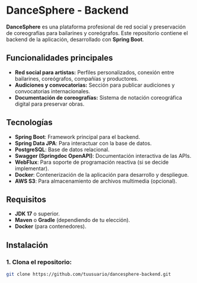 # DanceSphere - Backend

**DanceSphere** es una plataforma profesional de red social y preservación de coreografías para bailarines y coreógrafos. Este repositorio contiene el backend de la aplicación, desarrollado con **Spring Boot**.

## Funcionalidades principales

- **Red social para artistas:** Perfiles personalizados, conexión entre bailarines, coreógrafos, compañías y productores.
- **Audiciones y convocatorias:** Sección para publicar audiciones y convocatorias internacionales.
- **Documentación de coreografías:** Sistema de notación coreográfica digital para preservar obras.
  
## Tecnologías

- **Spring Boot**: Framework principal para el backend.
- **Spring Data JPA**: Para interactuar con la base de datos.
- **PostgreSQL**: Base de datos relacional.
- **Swagger (Springdoc OpenAPI)**: Documentación interactiva de las APIs.
- **WebFlux**: Para soporte de programación reactiva (si se decide implementar).
- **Docker**: Contenerización de la aplicación para desarrollo y despliegue.
- **AWS S3**: Para almacenamiento de archivos multimedia (opcional).

## Requisitos

- **JDK 17** o superior.
- **Maven** o **Gradle** (dependiendo de tu elección).
- **Docker** (para contenedores).

## Instalación

### 1. Clona el repositorio:

```bash
git clone https://github.com/tuusuario/dancesphere-backend.git
